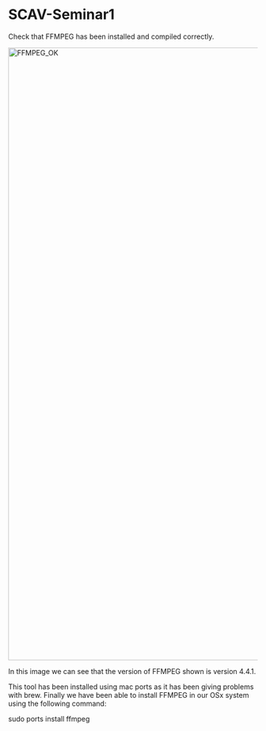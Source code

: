 # SCAV-Seminar1
Check that FFMPEG has been installed and compiled correctly.

<img width="1239" alt="FFMPEG_OK" src="https://user-images.githubusercontent.com/91899380/142935508-68af171f-0b61-4d8e-8886-25a76bceeb26.png">

In this image we can see that the version of FFMPEG shown is version 4.4.1.

This tool has been installed using mac ports as it has been giving problems with brew. Finally we have been able to install FFMPEG in our OSx system using the following command:

sudo ports install ffmpeg
